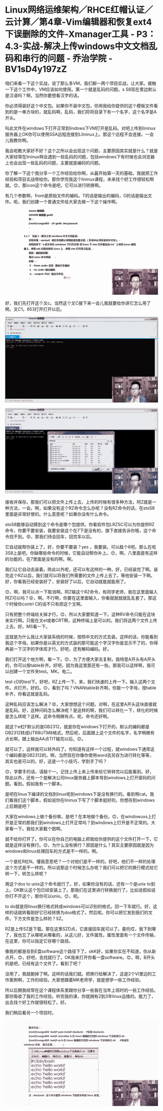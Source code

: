 # Linux网络运维架构／RHCE红帽认证／云计算／第4章-Vim编辑器和恢复ext4下误删除的文件-Xmanager工具 - P3：4.3-实战-解决上传windows中文文档乱码和串行的问题 - 乔治学院 - BV1sD4y197zZ

咱们来看一下这个实战，说了那么多VM，我们聊一两个项目实战，让大家。接触一下这个工作中，VM应该如何使用。第一个就是乱码的问题。s S8现在里边默认是汉语吗？啊，当然你要想看汉字的话。

你必须得装好这个中文包。如果你不装中文包，你用我给你提供的这个模板文件看到的是一串方块的，就乱码啊，乱码，我们将将目录下有一个名字，这个名字是A开头。

叫此文件在windows下打开正常到lindows下VM打开是乱码。对吧上传到lininux服务器上OK你可以使用SSA远程连接到Llininux上。那这个远程不会连接。一会儿我教你啊。

我会呃教大家好不好？这个之所以会出现这个问题，主要原因其实就是什么？就是大家经常在lininux啊会遇到一些乱码的问题，包括windows下有时候也会浏览器上也会出现一些乱码的问题，主要就是编码的问题。

你了解一下这个我分享一个工作经验给你啊，从最开始第一天的基础，我就把工作经验和项目实战带给你。那你学完我这个lininux课程，未来找个好工作很轻松啊就。😊，那icon这个命令是吧，它可以进行转换啊。

有几个参数啊，from是原始文件的编码。T的话是输出的编码，O的话是输出文件。呃，我们创建一个普通文件给大家去做一下这个操作啊。



![](img/f65531261fd86ec9d729240d4a63b8a5_1.png)

好，我们先打开这个叉c。当然这个叉C接下来一会儿我就要给你讲它怎么用了啊。叉C1。653打开打开以后。



![](img/f65531261fd86ec9d729240d4a63b8a5_3.png)

![](img/f65531261fd86ec9d729240d4a63b8a5_4.png)

接收并保存。那我们可以把文件上传上去，上传的时候有很多种方法，阿Z就是一种方法，一会。啊，如果没有这个RZ命令怎么办呢？没有RZ命令的话，在stoS8里面是非常好使的。什么意思呢？如果你没有什么命令。

stoS8能够自动猜到这个命令是哪个包提供。你看软件包LRZSC可以为你提供RZ命令，你要不要安装，我要安装这个在7下是没有的，旗下直接告诉你哦，这个命令找不到。😡，那我们待会回车，回完车以后。

它自动就帮你装上了。好，你要不要装？yes ，我要装。可以敲个6吧。那么在呃3S8上是吧，你缺哪些命令的时候，它能自动帮你补上。😊，啊，八里面是有这样的功能的，在7里面是没有的啊。啊。

我们让它自动去装着。除此以外呢，还可以有这样的一种。好，已经装完了啊。装完这个RZ以后，我们就可以将我们所需要的文件上传上去了。等他安装一下啊。好，你看我已经安装好了，安装好了以后，它自动就能就能用了。

😊，啊，我可以点一下取消啊。阿Z输这个RZ命令，有同学老师，我在这里面输入阿Z可以吗？😡，啊。不行啊，你要在这里面输入，你看就就就就乱乱套了。那这个时候你contrl C的话不只有把这个叉啊。

只有把整个终端给关掉才行。😊，所以大家要知道一下。这种RV命令只能在这块来实行啊。只能在叉el或者CRT啊，这种终端上是可以的。我们将这两个文件上传上去。好。MS看一下。

这就是为什么我让大家装系统的时候，按照中文的方式去装。这样的话，你能看到我这个字母。如果你是以英文的方式装的那可能这个字汉字你是显示不了的，你得再装一下汉字的字体库才行。好吧，还有解码编码。好。

我们打开这个地方啊，看一下。😊，为了方便大家去复制，我特意A开头有A开头的，你可以按table补齐。好吧，因为我这里那还有一些。那我可以这样啊，我可以创建一个文件夹test。MK。电二。

test cD的test下。好吧，RZ上传一下。来，我们快速的上传一下。输入这两个文件。点打开。好的。😔，看到了吗？VNANtable补齐啊，你敲一个字母，按table补齐，你看这就是乱码。

这种乱码应该怎么解决？😡，大家想想这个问题。对啊，在这里A开头这块直接就是乱码。好，这种问码怎么解决呢？是这样的啊，我们可以转化一下，转化的时候是怎么转呢？这样。这命令稍微有点。呃，命令还好啊。

就这个e杠F默认的是GB2312，就是你在windows下打开的，默认的编码都是GB2312转成UTR8UTM8格式。然后呢，后面跟上这个文件的名字，名字稍微有点长啊，跟上输出AA点TIT输完以后。😊。

就可以了，这样就可以转外码了。你知道有这样一个过程，就windows下通常这个编码都是GB2312的。啊，当然现在你像你使用word去另存为进行转化等等，其实也是可以的。好，这是一个小技巧，学到手了吗？

😊，学要手的话，请敲个一。记住上传上来上传来给它转转完以后能看到。好，除此以外，还有一个是解决公司linux服务器上脚本导到windows上打开窗码的问题。看到。假如我有一个脚本。

是吧在linux下编译的文档到linux呃到windows下是没有换行的。看到啊cat。我们看我们这个脚本，假如说你在lininux下写了个脚本挺好的，你想存到windows上后期是吧？

大家在windows上做个备份嘛，是吧？在本地做个备份。😊，在windowuxs上打开是正常的那我们到windows上打开正常吗？到windows上打开是不正常的。大家看一下。我给大家截个图啊。

就不给你打开了。你可以在你自己的电脑上把我给你提供的这个文件打开一下，它就是这样没有换行。😊，为什么没有换行？原因是什么？其实主要原因就是因为windows和linux处理回车的方式是不一样的。啊。

一个是杠R杠N。懂我意思吧？一个对他们是不一样的。好吧，他们不一样的处理这个方式是不一样的。所以说那这个时候怎么办呢？我们可以把它的换行模式给它转一下，转怎么转呢？

用这个dos to unix这个命令就行了。好，如果你没有的话，还有一个是unix to到上。OK默认这个包已经安装上了。那我们在这里进行转换就行了。比如说假如说你打不开这个，那你可以unix。😊，呃。

to do就是将linux换行格式转成windows可以识别的格式，回一下车就行。好，这样的话就转看刚好它已经转换为dos格式了。然后呢。你可以把它发到我们的文件。下方文件是怎么样的？SZ。

RZ是上传SZ是下载。那在这里SZD点，它直接回车就可以了。委托哎，我下到哪了，我也忘了从哪呢从哪看的，从这儿好，文件属性。属性里面有一个文件传输，在这里，你可以指定它存哪个路径。

像我的都是存到E盘software这个路径下了。okK好，如果你实在不知道，你从新点开。😊，好吧，去找就行了。OK我来打开你看一盘software。😊，啊，B开头的是吧，已经有这个文件了。看到了吧？

没用了，我就删掉了啊。这样的话我们就。把换行给解决了，这是2个VI里边的工作案例啊，工作的经验。大家想跟着MK老师学，就是想学一些工作经验。

所以后期我经常在这个课程体系里跟你分享一些我在当年上班时的一些工作经验。那你吸收了我的工作经验。听完我的课，你就拥有2到3年linux运维的。能力了，出去找个好工作就很轻松了。好。

我们稍后看另一个项目时。

![](img/f65531261fd86ec9d729240d4a63b8a5_6.png)